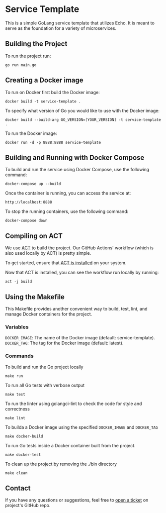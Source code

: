 # Service Template

This is a simple GoLang service template that utilizes Echo. It is meant to serve as the foundation for a variety of microservices.

## Building the Project

To run the project run: 

    go run main.go

## Creating a Docker image 

To run on Docker first build the Docker image: 

    docker build -t service-template .

To specify what version of Go you would like to use with the Docker image:

    docker build --build-arg GO_VERSION=[YOUR_VERSION] -t service-template .

To run the Docker image: 

    docker run -d -p 8888:8888 service-template

## Building and Running with Docker Compose

To build and run the service using Docker Compose, use the following command:

    docker-compose up --build

Once the container is running, you can access the service at:

    http://localhost:8888

To stop the running containers, use the following command:

    docker-compose down

## Compiling on ACT 

We use [ACT](https://github.com/nektos/act) to build the project. Our GitHub Actions' workflow (which is also used locally by ACT) is pretty simple.

To get started, ensure that [ACT is installed](https://nektosact.com/installation/index.html) on your system.

Now that ACT is installed, you can see the workflow run locally by running: 

    act -j build

## Using the Makefile

This Makefile provides another convenient way to build, test, lint, and manage Docker containers for the project.

### Variables
`DOCKER_IMAGE`: The name of the Docker image (default: service-template).
`DOCKER_TAG`: The tag for the Docker image (default: latest).

### Commands
To build and run the Go project locally

    make run

To run all Go tests with verbose output

    make test

To run the linter using golangci-lint to check the code for style and correctness

    make lint

To builda a Docker image using the specified `DOCKER_IMAGE` and `DOCKER_TAG`

    make docker-build

To run Go tests inside a Docker container built from the project.

    make docker-test

To clean up the project by removing the ./bin directory

    make clean

## Contact

If you have any questions or suggestions, feel free to [open a ticket](https://github.com/UCLALibrary/service-template/issues) on project's GitHub repo.
